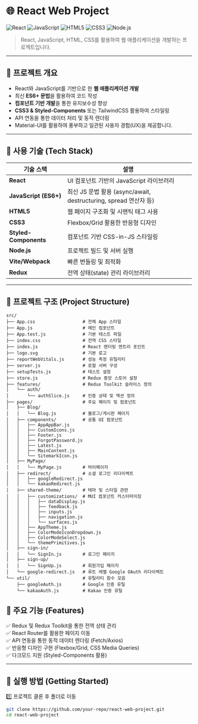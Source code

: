 # 🌐 React Web Project

![React](https://img.shields.io/badge/React-18.2.0-blue?style=flat&logo=react)
![JavaScript](https://img.shields.io/badge/JavaScript-ES6+-yellow?style=flat&logo=javascript)
![HTML5](https://img.shields.io/badge/HTML5-E34F26?style=flat&logo=html5&logoColor=white)
![CSS3](https://img.shields.io/badge/CSS3-1572B6?style=flat&logo=css3)
![Node.js](https://img.shields.io/badge/Node.js-18.16.0-green?style=flat&logo=node.js)

> React, JavaScript, HTML, CSS를 활용하여 웹 애플리케이션을 개발하는 프로젝트입니다.

---

## 🚀 프로젝트 개요

- React와 JavaScript를 기반으로 한 **웹 애플리케이션 개발**  
- 최신 **ES6+ 문법**을 활용하여 코드 작성  
- **컴포넌트 기반 개발**을 통한 유지보수성 향상  
- **CSS3 & Styled-Components** 또는 TailwindCSS 활용하여 스타일링  
- API 연동을 통한 데이터 처리 및 동적 렌더링 
- Material-UI를 활용하여 풍부하고 일관된 사용자 경험(UX)을 제공합니다.

---

## 📌 사용 기술 (Tech Stack)

| 기술 스택              | 설명 |
|-----------------------|--------------------------|
| **React**            | UI 컴포넌트 기반의 JavaScript 라이브러리 |
| **JavaScript (ES6+)** | 최신 JS 문법 활용 (async/await, destructuring, spread 연산자 등) |
| **HTML5**            | 웹 페이지 구조화 및 시맨틱 태그 사용 |
| **CSS3**             | Flexbox/Grid 활용한 반응형 디자인 |
| **Styled-Components**| 컴포넌트 기반 CSS-in-JS 스타일링 |
| **Node.js**          | 프로젝트 빌드 및 서버 실행 |
| **Vite/Webpack**     | 빠른 번들링 및 최적화 |
| **Redux**            | 전역 상태(state) 관리 라이브러리 |

---

## 📂 프로젝트 구조 (Project Structure)

```                                                                                                                                     
src/
├── App.css                  # 전체 App 스타일
├── App.js                   # 메인 컴포넌트
├── App.test.js              # 기본 테스트 파일
├── index.css                # 전역 CSS 스타일
├── index.js                 # React 렌더링 엔트리 포인트
├── logo.svg                 # 기본 로고
├── reportWebVitals.js       # 성능 측정 유틸리티
├── server.js                # 로컬 서버 구성
├── setupTests.js            # 테스트 설정
├── store.js                 # Redux 중앙 스토어 설정
├── features/                # Redux Toolkit 슬라이스 정의
│   └── auth/
│       └── authSlice.js     # 인증 상태 및 액션 정의
├── pages/                   # 주요 페이지 및 컴포넌트
│   ├── Blog/
│   │   └── Blog.js          # 블로그/게시판 페이지
│   ├── components/          # 공통 UI 컴포넌트
│   │   ├── AppAppBar.js
│   │   ├── CustomIcons.js
│   │   ├── Footer.js
│   │   ├── ForgotPassword.js
│   │   ├── Latest.js
│   │   ├── MainContent.js
│   │   └── SitemarkIcon.js
│   ├── MyPage/
│   │   └── MyPage.js        # 마이페이지
│   ├── redirect/            # 소셜 로그인 리다이렉트
│   │   ├── googleRedirect.js
│   │   └── kakaoRedirect.js
│   ├── shared-theme/        # 테마 및 스타일 관련
│   │   ├── customizations/  # MUI 컴포넌트 커스터마이징
│   │   │   ├── dataDisplay.js
│   │   │   ├── feedback.js
│   │   │   ├── inputs.js
│   │   │   ├── navigation.js
│   │   │   └── surfaces.js
│   │   ├── AppTheme.js
│   │   ├── ColorModeIconDropdown.js
│   │   ├── ColorModeSelect.js
│   │   └── themePrimitives.js
│   ├── sign-in/
│   │   └── SignIn.js        # 로그인 페이지
│   ├── sign-up/
│   │   └── SignUp.js        # 회원가입 페이지
│   └── google-redirect.js   # 루트 레벨 Google OAuth 리다이렉트
└── util/                    # 유틸리티 함수 모음
    ├── googleAuth.js        # Google 인증 유틸
    └── kakaoAuth.js         # Kakao 인증 유틸
```

## 📜 주요 기능 (Features)
✅ Redux 및 Redux Toolkit을 통한 전역 상태 관리  
✅ React Router를 활용한 페이지 이동  
✅ API 연동을 통한 동적 데이터 렌더링 (Fetch/Axios)  
✅ 반응형 디자인 구현 (Flexbox/Grid, CSS Media Queries)  
✅ 다크모드 지원 (Styled-Components 활용) 

---

## 🎨 실행 방법 (Getting Started)

1️⃣ 프로젝트 클론 후 폴더로 이동  
```sh
git clone https://github.com/your-repo/react-web-project.git
cd react-web-project
